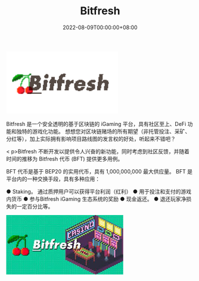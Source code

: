 ﻿---
title: "Bitfresh"
description: "BSC 上的第一个 iGaming 农场。 Bitfresh 是一个基于区块链的复古风格赌场，具有 DeFi 功能和独特的游戏化功能。 很快也在 WAX 中."
date: 2022-08-09T00:00:00+08:00
lastmod: 2022-08-09T00:00:00+08:00
draft: false
authors: ["crazyxuanshao"]
featuredImage: "bitfresh.png"
tags: ["Gambling","Bitfresh"]
categories: ["nfts"]
nfts: ["Gambling"]
blockchain: "BSC"
website: "https://bsc.bitfresh.win/?utm_source=DappRadar&utm_medium=deeplink&utm_campaign=visit-website"
twitter: "https://twitter.com/BitFreshWIN"
discord: ""
telegram: ""
github: ""
youtube: ""
twitch: ""
facebook: "https://www.facebook.com/bitfresh.win"
instagram: ""
reddit: ""
medium: "https://bitfresh.medium.com/"
steam: ""
gitbook: ""
googleplay: ""
appstore: ""
status: "Live"
weight: 
lightgallery: true
toc: true
pinned: false
recommend: false
recommend1: false

---

![下载](下载.png)

<p>Bitfresh 是一个安全透明的基于区块链的 iGaming 平台，具有社区至上、DeFi 功能和独特的游戏化功能。 想想您对区块链赌场的所有期望（非托管投注、采矿、分红等），加上实际拥有影响项目路线图的发言权的好处，听起来不错吧？</p>< p>Bitfresh 不断开发以提供令人兴奋的新功能，同时考虑到社区反馈，并随着时间的推移为 Bitfresh 代币 (BFT) 提供更多用例。</p><p>BFT 代币是基于 BEP20 的实用代币，具有 1,000,000,000 最大供应量。 BFT 是平台内的一种交换手段，具有多种应用：</p><p>● Staking。 通过质押用户可以获得平台利润（红利） ● 用于投注和支付的游戏内货币 ● 参与Bitfresh iGaming 生态系统的奖励 ● 现金返还。 ● 退还玩家净损失的一定百分比等。</p>

![dsjin](dsjin.png)